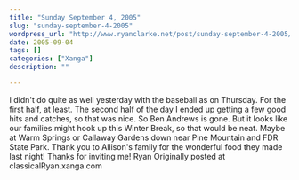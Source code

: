 ```yaml
---
title: "Sunday September 4, 2005"
slug: "sunday-september-4-2005"
wordpress_url: "http://www.ryanclarke.net/post/sunday-september-4-2005/"
date: 2005-09-04
tags: []
categories: ["Xanga"]
description: ""

---
```


I didn't do quite as well yesterday with the baseball as on Thursday. For the first half, at least. The second half of the day I ended up getting a few good hits and catches, so that was nice.
 So Ben Andrews is gone. But it looks like our families might hook up this Winter Break, so that would be neat. Maybe at Warm Springs or Callaway Gardens down near Pine Mountain and FDR State Park.
 Thank you to Allison's family for the wonderful food they made last night! Thanks for inviting me!
 Ryan
Originally posted at classicalRyan.xanga.com
